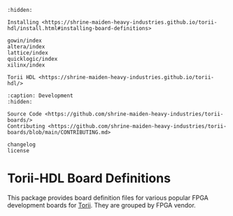 ```{toctree}
:hidden:

Installing <https://shrine-maiden-heavy-industries.github.io/torii-hdl/install.html#installing-board-definitions>

gowin/index
altera/index
lattice/index
quicklogic/index
xilinx/index

Torii HDL <https://shrine-maiden-heavy-industries.github.io/torii-hdl/>

```

```{toctree}
:caption: Development
:hidden:

Source Code <https://github.com/shrine-maiden-heavy-industries/torii-boards/>
Contributing <https://github.com/shrine-maiden-heavy-industries/torii-boards/blob/main/CONTRIBUTING.md>

changelog
license
```

# Torii-HDL Board Definitions

This package provides board definition files for various popular FPGA development boards for [Torii](https://github.com/shrine-maiden-heavy-industries/torii-hdl). They are grouped by FPGA vendor.
